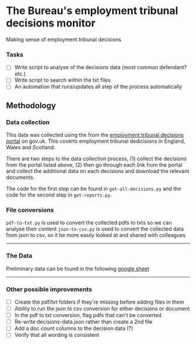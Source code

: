# The Bureau's employment tribunal decisions monitor
Making sense of employment tribunal decisions

### Tasks
- [ ] Write script to analyse of the decisions data (most common defendant? etc.)
- [ ] Write script to search within the txt files
- [ ] An automation that runs/updates all step of the process automatically

## Methodology

### Data collection
This data was collected using the  from the [employment tribunal decisions portal](https://www.gov.uk/employment-tribunal-decisions) on gov.uk. This coverts employment tribunal dedicisions in England, Wales and Scotland.

There are two steps to the data collection process, (1) collect the decisions from the portal listed above, (2) then go through each link from the portal and collect the additional data on each decisions and download the relevant documents.

The code for the first step can be found in `get-all-decisions.py` and the code for the second step in `get-reports.py`.

### File conversions
`pdf-to-txt.py` is used to convert the collected pdfs to txts so we can analyse their content
`json-to-csv.py` is used to convert the collected data from json to csv, so it be more easily looked at and shared with colleagues


---
### The Data
Preliminary data can be found in the following [google sheet](https://docs.google.com/spreadsheets/d/1p034Bk3G2NwtwgOKXaYXHqdx00CcbIYoMyd1q6BdHxw/edit#gid=0)

---

### Other possible improvements
- [ ] Create the pdf/txt folders if they're missing before adding files in them
- [ ] Ability to run the json to csv conversion for either decisions or document
- [ ] In the pdf to txt conversion, flag pdfs that can't be converted
- [ ] Re-write decisions-data.json rather than create a 2nd file
- [ ] Add a doc count columns to the decision data (?)
- [ ] Verify that all wording is consistent
